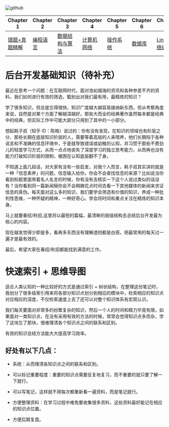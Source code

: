 ![github](https://github.com/rongweihe/CS_Offer/blob/master/github.jpg)

| Chapter 1                                                    | Chapter 2                                                    | Chapter 3                                                    | Chapter 4                                                    | Chapter 5                                                    | Chapter 6                                                    | Chapter 7                                                    |
| ------------------------------------------------------------ | ------------------------------------------------------------ | ------------------------------------------------------------ | ------------------------------------------------------------ | ------------------------------------------------------------ | ------------------------------------------------------------ | ------------------------------------------------------------ |
| [错题+真题精解](https://github.com/rongweihe/CS_Offer/blob/master/%E9%94%99%E9%A2%98%2B%E7%9C%9F%E9%A2%98%E7%B2%BE%E8%A7%A3.md) | [编程语言](https://github.com/rongweihe/CS_Offer/blob/master/%E7%BC%96%E7%A8%8B%E8%AF%AD%E8%A8%80%EF%BC%88C%7C%7CC%2B%2B%7C%7CPython%7C%7CJava%7C%7CGo%EF%BC%89.md) | [数据结构与算法](https://github.com/rongweihe/CS_Offer/blob/master/%E6%95%B0%E6%8D%AE%E7%BB%93%E6%9E%84%E4%B8%8E%E7%AE%97%E6%B3%95.md) | [计算机网络](https://github.com/rongweihe/CS_Offer/blob/master/%E8%AE%A1%E7%AE%97%E6%9C%BA%E7%BD%91%E7%BB%9C.md) | [操作系统](https://github.com/rongweihe/CS_Offer/blob/master/notes/%E6%80%BB%E7%9B%AE%E5%BD%95-%E8%AE%A1%E7%AE%97%E6%9C%BA%E6%93%8D%E4%BD%9C%E7%B3%BB%E7%BB%9F%E5%A4%8D%E4%B9%A0.md) | [数据库](https://github.com/rongweihe/CS_Offer/blob/master/%E6%95%B0%E6%8D%AE%E5%BA%93.md) | [Linux网络编程](https://github.com/rongweihe/CS_Offer/blob/master/Linux%E7%BD%91%E7%BB%9C%E7%BC%96%E7%A8%8B.md) |

# 后台开发基础知识（待补充）

最近在思考一个问题：在互联网时代，面对浩如烟海的资讯和各种参差不齐的资料，我们如何进行有效的筛选，甄别出对我们最有用，最精炼的知识？

学了很多知识，但总是忘得很快，知识广度越大越容易接纳新东西，但从考察角度来说，自然是对某个方面了解越深越好。那些大而全的经典著作虽然每本都是经典中的经典，但实际工作中可能大部分只用到了其中的一小部分。

想起耗子叔（知乎 ID：陈皓）说过的：你有没有发现，在知识的领域也有阶层之分，那些长期在底层知识阶层的人，需要等着高层的人来喂养，他们长期陷于各种谣言和不准确的信息环境中，于是就导致错误或幼稚的认知，并习惯于那些不费劲儿的轻度学习方式，从而一点点地丧失了深度学习的独立思考能力，从而再也没有能力打破知识阶层的限制，被困在认知底层翻不了身。

不知道上面几段话，对大家有没有一些启发，对我个人而言，耗子叔其实讲的就是一种「信息素养」的问题，信息输入给你，你会不会查找信息的来源？比如说当你看到标题里面带着名人名言的时候，你有没有去核实一下这个人说过类似的话没有？当你看到同一篇新闻稿你会不会稍微花点时间去看一下其他媒体的新闻来求证信息的真伪。每天面对这么多的知识，我们要学会筛选有价值的知识，养成一种批判性思维，一种怀疑的精神，一种好奇心。学会将时间和重点关注在精炼的知识本身。

马上就要春招/秋招,这里将以最短的篇幅，最清晰的层级结构去总结后台开发最为核心的内容。

现在越发觉得少即是多，看再多东西没有理解透彻都是白搭，把最常用的每天过一遍才是最有效的。

最后，希望大家在春招/秋招都能找到满意的工作。

# 快速索引 + 思维导图

适合人类认知的一种比较好的方式是通过索引 + 树状结构，在整理这份笔记时，我划分了很多级索引用来将各部分知识点划分到相应的模块中，检索相应的知识点对应相应的深度，不仅检索速度上去了还可以对整个知识体系有宏观认识。

我们每天要面对非常多的纷繁复杂的知识，然后一个人的时间和精力毕竟有限，如果面对一类知识点，在没有采用有效的方法的时候，常常会觉得知识点多而杂，学了这块忘了那块，很难理清各个知识点之间的联系和区别。

有效的知识总结方法能大大提高学习效率。

## 好处有以下几点：

- 系统：从而理清各知识点之间的联系和区别。

- 可以标记重要程度：重要的知识点需要反复地复习，而不重要的就只要了解一下就行。

- 可以写笔记，这样就不用每次都重新看一遍资料，而是笔记就行。

- 方便整理资料：在学习过程中难免要收集很多资料，这些资料最好能记在相应的知识点位置。

- 方便后期复盘。


